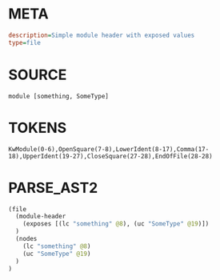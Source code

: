# META
~~~ini
description=Simple module header with exposed values
type=file
~~~

# SOURCE
~~~roc
module [something, SomeType]
~~~

# TOKENS
~~~zig
KwModule(0-6),OpenSquare(7-8),LowerIdent(8-17),Comma(17-18),UpperIdent(19-27),CloseSquare(27-28),EndOfFile(28-28)
~~~

# PARSE_AST2
~~~clojure
(file
  (module-header
    (exposes [(lc "something" @8), (uc "SomeType" @19)])
  )
  (nodes
    (lc "something" @8)
    (uc "SomeType" @19)
  )
)

~~~
